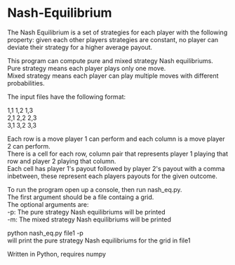 # Nash-Equilibrium
  
The Nash Equilibrium is a set of strategies for each player with the following property: given each other players strategies are constant, no player can deviate their strategy for a higher average payout.  
  
This program can compute pure and mixed strategy Nash equilibriums.  
Pure strategy means each player plays only one move.  
Mixed strategy means each player can play multiple moves with different probabilities.  

The input files have the following format:  
  
1,1 1,2 1,3  
2,1 2,2 2,3  
3,1 3,2 3,3  
  
Each row is a move player 1 can perform and each column is a move player 2 can perform.  
There is a cell for each row, column pair that represents player 1 playing that row and player 2 playing that column.  
Each cell has player 1's payout followed by player 2's payout with a comma inbetween, these represent each players payouts for the given outcome.  
  
To run the program open up a console, then run nash_eq.py.  
The first argument should be a file containg a grid.  
The optional arguments are:  
-p: The pure strategy Nash equilibriums will be printed  
-m: The mixed strategy Nash equilibriums will be printed  
  
python nash_eq.py file1 -p  
will print the pure strategy Nash equilibriums for the grid in file1  
   
Written in Python, requires numpy
